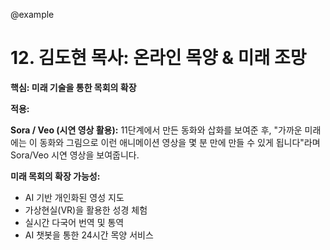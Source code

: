 @example

# 12. 김도현 목사: 온라인 목양 & 미래 조망

**핵심: 미래 기술을 통한 목회의 확장**

**적용:**

**Sora / Veo (시연 영상 활용):**
11단계에서 만든 동화와 삽화를 보여준 후, "가까운 미래에는 이 동화와 그림으로 이런 애니메이션 영상을 몇 분 만에 만들 수 있게 됩니다"라며 Sora/Veo 시연 영상을 보여줍니다.

**미래 목회의 확장 가능성:**

- AI 기반 개인화된 영성 지도
- 가상현실(VR)을 활용한 성경 체험
- 실시간 다국어 번역 및 통역
- AI 챗봇을 통한 24시간 목양 서비스
